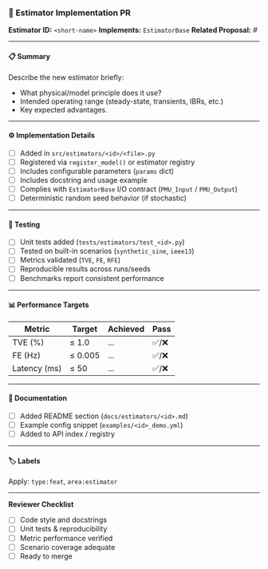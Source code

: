 ### 🧠 Estimator Implementation PR

**Estimator ID:** `<short-name>`
**Implements:** `EstimatorBase`
**Related Proposal:** #<issue-number>

---

#### 📋 Summary
Describe the new estimator briefly:
- What physical/model principle does it use?
- Intended operating range (steady-state, transients, IBRs, etc.)
- Key expected advantages.

---

#### ⚙️ Implementation Details
- [ ] Added in `src/estimators/<id>/<file>.py`
- [ ] Registered via `register_model()` or estimator registry
- [ ] Includes configurable parameters (`params` dict)
- [ ] Includes docstring and usage example
- [ ] Complies with `EstimatorBase` I/O contract (`PMU_Input` / `PMU_Output`)
- [ ] Deterministic random seed behavior (if stochastic)

---

#### 🧪 Testing
- [ ] Unit tests added (`tests/estimators/test_<id>.py`)
- [ ] Tested on built-in scenarios (`synthetic_sine`, `ieee13`)
- [ ] Metrics validated (`TVE`, `FE`, `RFE`)
- [ ] Reproducible results across runs/seeds
- [ ] Benchmarks report consistent performance

---

#### 📊 Performance Targets
| Metric | Target | Achieved | Pass |
|---------|---------|-----------|------|
| TVE (%) | ≤ 1.0 | ... | ✅/❌ |
| FE (Hz) | ≤ 0.005 | ... | ✅/❌ |
| Latency (ms) | ≤ 50 | ... | ✅/❌ |

---

#### 🧩 Documentation
- [ ] Added README section (`docs/estimators/<id>.md`)
- [ ] Example config snippet (`examples/<id>_demo.yml`)
- [ ] Added to API index / registry

---

#### 🏷️ Labels
Apply: `type:feat`, `area:estimator`

---

**Reviewer Checklist**
- [ ] Code style and docstrings
- [ ] Unit tests & reproducibility
- [ ] Metric performance verified
- [ ] Scenario coverage adequate
- [ ] Ready to merge
